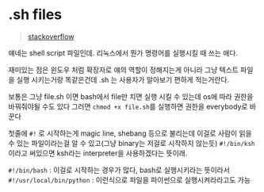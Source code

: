 # .sh files
>[stackoverflow](https://stackoverflow.com/questions/13805295/whats-a-sh-file)

얘네는 shell script 파일인데. 리눅스에서 뭔가 명령어를 실행시킬 때 쓰는 애다.

재미있는 점은 윈도우 처럼 확장자로 얘의 역할이 정해지는게 아니라 그냥 텍스트 파일을 실행 시키는거랑 똑같은건데 .sh 는 사용자가 알아보기 편하게 적는거란다.

보통은 그냥 file.sh 이면 bash에서 file만 치면 실행 시킬 수 있는데 os에 따라 권한을 바꿔줘야될 수도 있다 그러면 `chmod +x file.sh`를 실행하면 권한을 everybody로 바꾼다

첫줄에 `#!` 로 시작하는게 magic line, shebang 등으로 불리는데 이걸로 사람이 읽을 수 있는 파일이라는걸 알 수 있고(그냥 binary는 저걸로 시작하지 않는듯) `#!/bin/ksh` 이라고 써있으면 ksh라는 interpreter을 사용하겠다는 뜻이래.

`#!/bin/bash` : 이걸로 시작하는 경우가 많다, bash로 실행시키라는 뜻이라서
`#!/usr/local/bin/python` : 이런식으로 파일을 파이썬으로 실행시켜라라고도 가능

